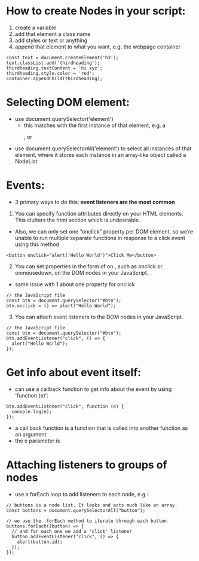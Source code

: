 # How to create Nodes in your script:
1) create a variable
2) add that element a class name
3) add styles or text or anything
4) append that element to what you want, e.g. the webpage container

```
const text = document.createElement('h3');
text.classList.add('thirdheading');
thirdheading.textContent = 'hi xyz';
thirdheading.style.color = 'red';
container.appendChild(thirdheading);
```

# Selecting DOM element:
- use document.querySelector('element')
    - this matches with the first instance of that element, e.g. a <p>, or <img>
- use document.querySelectorAll('element') to select all instances of that element, where it stores each instance in an array-like object called a NodeList


# Events:
- 3 primary ways to do this: **event listeners are the most common**
1) You can specify function attributes directly on your HTML elements. This clutters the html section which is undesirable.
- Also, we can only set one “onclick” property per DOM element, so we’re unable to run multiple separate functions in response to a click event using this method
```
<button onclick="alert('Hello World')">Click Me</button>
```
2) You can set properties in the form of on <eventType>, such as onclick or onmousedown, on the DOM nodes in your JavaScript.
- same issue with 1 about one property for onclick
```
// the JavaScript file
const btn = document.querySelector("#btn");
btn.onclick = () => alert("Hello World");
```
3) You can attach event listeners to the DOM nodes in your JavaScript.
```
// the JavaScript file
const btn = document.querySelector("#btn");
btn.addEventListener("click", () => {
  alert("Hello World");
});
```

# Get info about event itself:
- can use a callback function to get info about the event by using 'function (e)':
```
btn.addEventListener("click", function (e) {
  console.log(e);
});
```
- a call back function is a function that is called into another function as an argument
- the e parameter is

# Attaching listeners to groups of nodes
- use a forEach loop to add listeners to each node, e.g.:
```
// buttons is a node list. It looks and acts much like an array.
const buttons = document.querySelectorAll("button");

// we use the .forEach method to iterate through each button
buttons.forEach((button) => {
  // and for each one we add a 'click' listener
  button.addEventListener("click", () => {
    alert(button.id);
  });
});
```